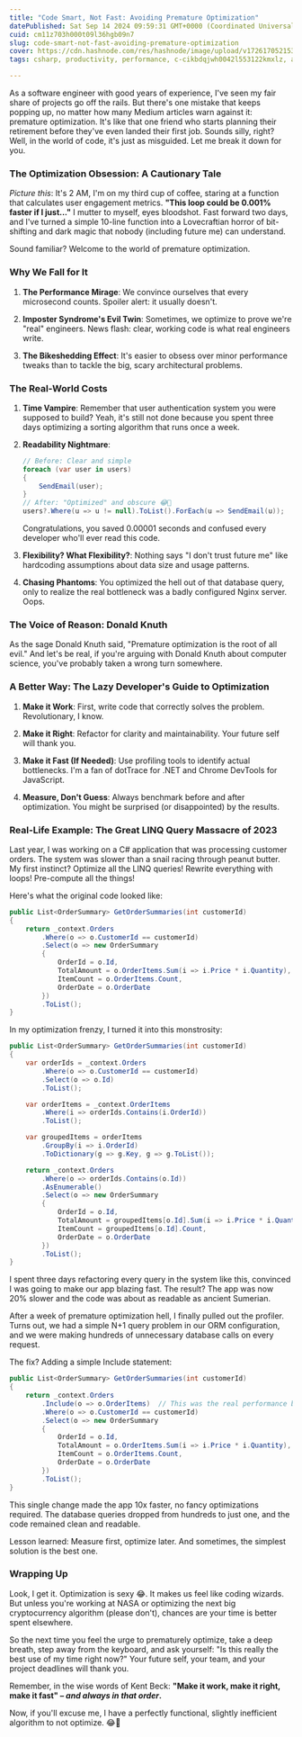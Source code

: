 ```yaml
---
title: "Code Smart, Not Fast: Avoiding Premature Optimization"
datePublished: Sat Sep 14 2024 09:59:31 GMT+0000 (Coordinated Universal Time)
cuid: cm11z703h000t09l36hgb09n7
slug: code-smart-not-fast-avoiding-premature-optimization
cover: https://cdn.hashnode.com/res/hashnode/image/upload/v1726170521532/a591a77b-8c85-44e8-8d80-719ca415914d.png
tags: csharp, productivity, performance, c-cikbdqjwh0042l553122kmxlz, aspnet-core, programming-tips

---
```


As a software engineer with good years of experience, I've seen my fair share of projects go off the rails. But there's one mistake that keeps popping up, no matter how many Medium articles warn against it: premature optimization. It's like that one friend who starts planning their retirement before they've even landed their first job. Sounds silly, right? Well, in the world of code, it's just as misguided. Let me break it down for you.

### The Optimization Obsession: A Cautionary Tale

*Picture this*: It's 2 AM, I'm on my third cup of coffee, staring at a function that calculates user engagement metrics. **"This loop could be 0.001% faster if I just..."** I mutter to myself, eyes bloodshot. Fast forward two days, and I've turned a simple 10-line function into a Lovecraftian horror of bit-shifting and dark magic that nobody (including future me) can understand.

Sound familiar? Welcome to the world of premature optimization.

### Why We Fall for It

1. **The Performance Mirage**: We convince ourselves that every microsecond counts. Spoiler alert: it usually doesn't.
    
2. **Imposter Syndrome's Evil Twin**: Sometimes, we optimize to prove we're "real" engineers. News flash: clear, working code is what real engineers write.
    
3. **The Bikeshedding Effect**: It's easier to obsess over minor performance tweaks than to tackle the big, scary architectural problems.
    

### The Real-World Costs

1. **Time Vampire**: Remember that user authentication system you were supposed to build? Yeah, it's still not done because you spent three days optimizing a sorting algorithm that runs once a week.
    
2. **Readability Nightmare**:
    
    ```csharp
    // Before: Clear and simple
    foreach (var user in users)
    {
        SendEmail(user);
    }
    // After: "Optimized" and obscure 😂🤣
    users?.Where(u => u != null).ToList().ForEach(u => SendEmail(u));
    ```
    
    Congratulations, you saved 0.00001 seconds and confused every developer who'll ever read this code.
    
3. **Flexibility? What Flexibility?**: Nothing says "I don't trust future me" like hardcoding assumptions about data size and usage patterns.
    
4. **Chasing Phantoms**: You optimized the hell out of that database query, only to realize the real bottleneck was a badly configured Nginx server. Oops.
    

### The Voice of Reason: Donald Knuth

As the sage Donald Knuth said, "Premature optimization is the root of all evil." And let's be real, if you're arguing with Donald Knuth about computer science, you've probably taken a wrong turn somewhere.

### A Better Way: The Lazy Developer's Guide to Optimization

1. **Make it Work**: First, write code that correctly solves the problem. Revolutionary, I know.
    
2. **Make it Right**: Refactor for clarity and maintainability. Your future self will thank you.
    
3. **Make it Fast (If Needed)**: Use profiling tools to identify actual bottlenecks. I'm a fan of dotTrace for .NET and Chrome DevTools for JavaScript.
    
4. **Measure, Don't Guess**: Always benchmark before and after optimization. You might be surprised (or disappointed) by the results.
    

### Real-Life Example: The Great LINQ Query Massacre of 2023

Last year, I was working on a C# application that was processing customer orders. The system was slower than a snail racing through peanut butter. My first instinct? Optimize all the LINQ queries! Rewrite everything with loops! Pre-compute all the things!

Here's what the original code looked like:

```csharp
public List<OrderSummary> GetOrderSummaries(int customerId)
{
    return _context.Orders
        .Where(o => o.CustomerId == customerId)
        .Select(o => new OrderSummary
        {
            OrderId = o.Id,
            TotalAmount = o.OrderItems.Sum(i => i.Price * i.Quantity),
            ItemCount = o.OrderItems.Count,
            OrderDate = o.OrderDate
        })
        .ToList();
}
```

In my optimization frenzy, I turned it into this monstrosity:

```csharp
public List<OrderSummary> GetOrderSummaries(int customerId)
{
    var orderIds = _context.Orders
        .Where(o => o.CustomerId == customerId)
        .Select(o => o.Id)
        .ToList();

    var orderItems = _context.OrderItems
        .Where(i => orderIds.Contains(i.OrderId))
        .ToList();

    var groupedItems = orderItems
        .GroupBy(i => i.OrderId)
        .ToDictionary(g => g.Key, g => g.ToList());

    return _context.Orders
        .Where(o => orderIds.Contains(o.Id))
        .AsEnumerable()
        .Select(o => new OrderSummary
        {
            OrderId = o.Id,
            TotalAmount = groupedItems[o.Id].Sum(i => i.Price * i.Quantity),
            ItemCount = groupedItems[o.Id].Count,
            OrderDate = o.OrderDate
        })
        .ToList();
}
```

I spent three days refactoring every query in the system like this, convinced I was going to make our app blazing fast. The result? The app was now 20% slower and the code was about as readable as ancient Sumerian.

After a week of premature optimization hell, I finally pulled out the profiler. Turns out, we had a simple N+1 query problem in our ORM configuration, and we were making hundreds of unnecessary database calls on every request.

The fix? Adding a simple Include statement:

```csharp
public List<OrderSummary> GetOrderSummaries(int customerId)
{
    return _context.Orders
        .Include(o => o.OrderItems)  // This was the real performance boost!
        .Where(o => o.CustomerId == customerId)
        .Select(o => new OrderSummary
        {
            OrderId = o.Id,
            TotalAmount = o.OrderItems.Sum(i => i.Price * i.Quantity),
            ItemCount = o.OrderItems.Count,
            OrderDate = o.OrderDate
        })
        .ToList();
}
```

This single change made the app 10x faster, no fancy optimizations required. The database queries dropped from hundreds to just one, and the code remained clean and readable.

Lesson learned: Measure first, optimize later. And sometimes, the simplest solution is the best one.

### Wrapping Up

Look, I get it. Optimization is sexy 😂. It makes us feel like coding wizards. But unless you're working at NASA or optimizing the next big cryptocurrency algorithm (please don't), chances are your time is better spent elsewhere.

So the next time you feel the urge to prematurely optimize, take a deep breath, step away from the keyboard, and ask yourself: "Is this really the best use of my time right now?" Your future self, your team, and your project deadlines will thank you.

Remember, in the wise words of Kent Beck: **"Make it work, make it right, make it fast" – *and always in that order*.**

Now, if you'll excuse me, I have a perfectly functional, slightly inefficient algorithm to not optimize. 😂🤣